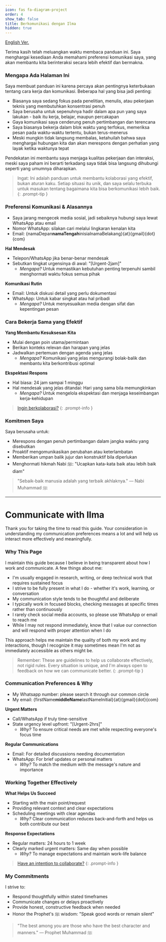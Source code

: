 ```yaml
---
icon: fas fa-diagram-project
order: 4
show_tab: false
title: Berkomunikasi dengan Ilma
hidden: true
---
```


[English Ver.](#communicate-with-ilma)

Terima kasih telah meluangkan waktu membaca panduan ini. Saya menghargai kesediaan Anda memahami preferensi komunikasi saya, yang akan membantu kita berinteraksi secara lebih efektif dan bermakna.

### Mengapa Ada Halaman Ini

Saya membuat panduan ini karena percaya akan pentingnya keterbukaan tentang cara kerja dan komunikasi. Beberapa hal yang bisa jadi penting:

- Biasanya saya sedang fokus pada penelitian, menulis, atau pekerjaan teknis yang membutuhkan konsentrasi penuh
- Saya berusaha untuk sepenuhnya hadir dalam apa pun yang saya lakukan - baik itu kerja, belajar, maupun percakapan
- Gaya komunikasi saya cenderung penuh pertimbangan dan terencana
- Saya biasanya bekerja dalam blok waktu yang terfokus, memeriksa pesan pada waktu-waktu tertentu, bukan terus-menerus
- Meski mungkin tidak langsung membalas, ketahuilah bahwa saya menghargai hubungan kita dan akan merespons dengan perhatian yang layak ketika waktunya tepat

Pendekatan ini membantu saya menjaga kualitas pekerjaan dan interaksi, meski saya paham ini berarti terkadang saya tidak bisa langsung dihubungi seperti yang umumnya diharapkan.

> Ingat: Ini adalah panduan untuk membantu kolaborasi yang efektif, bukan aturan kaku. Setiap situasi itu unik, dan saya selalu terbuka untuk masukan tentang bagaimana kita bisa berkomunikasi lebih baik.
{: .prompt-tip }

### Preferensi Komunikasi & Alasannya

- Saya jarang mengecek media sosial, jadi sebaiknya hubungi saya lewat WhatsApp atau email
- Nomor WhatsApp: silakan cari melalui lingkaran kenalan kita
- Email: {namaDepan**namaTengah**inisialnamaBelakang}{at}{gmail}{dot}{com}

**Hal Mendesak**
- Telepon/WhatsApp jika benar-benar mendesak
- Sebutkan tingkat urgensinya di awal: "[Urgent-2jam]"
  - *Mengapa?* Untuk memastikan kebutuhan penting terpenuhi sambil menghormati waktu fokus semua pihak

**Komunikasi Rutin**
- Email: Untuk diskusi detail yang perlu dokumentasi
- WhatsApp: Untuk kabar singkat atau hal pribadi
  - *Mengapa?* Untuk menyesuaikan media dengan sifat dan kepentingan pesan

### Cara Bekerja Sama yang Efektif

**Yang Membantu Kesuksesan Kita**
- Mulai dengan poin utama/permintaan
- Berikan konteks relevan dan harapan yang jelas
- Jadwalkan pertemuan dengan agenda yang jelas
  - *Mengapa?* Komunikasi yang jelas mengurangi bolak-balik dan membantu kita berkontribusi optimal

**Ekspektasi Respons**
- Hal biasa: 24 jam sampai 1 minggu
- Hal mendesak yang jelas ditandai: Hari yang sama bila memungkinkan
  - *Mengapa?* Untuk mengelola ekspektasi dan menjaga keseimbangan kerja-kehidupan

> [Ingin berkolaborasi?](/collaborate)
{: .prompt-info }

### Komitmen Saya

Saya berusaha untuk:
- Merespons dengan penuh pertimbangan dalam jangka waktu yang disebutkan
- Proaktif mengomunikasikan perubahan atau keterlambatan
- Memberikan umpan balik jujur dan konstruktif bila diperlukan
- Menghormati hikmah Nabi ﷺ: "Ucapkan kata-kata baik atau lebih baik diam"

> "Sebaik-baik manusia adalah yang terbaik akhlaknya." — Nabi Muhammad ﷺ

---

# Communicate with Ilma

Thank you for taking the time to read this guide. Your consideration in understanding my communication preferences means a lot and will help us interact more effectively and meaningfully.


### Why This Page

I maintain this guide because I believe in being transparent about how I work and communicate. A few things about me:

- I'm usually engaged in research, writing, or deep technical work that requires sustained focus
- I strive to be fully present in what I do - whether it's work, learning, or conversation
- My communication style tends to be thoughtful and deliberate
- I typically work in focused blocks, checking messages at specific times rather than continuously
- I rarely check social media accounts, so please use WhatsApp or email to reach me
- While I may not respond immediately, know that I value our connection and will respond with proper attention when I do

This approach helps me maintain the quality of both my work and my interactions, though I recognize it may sometimes mean I'm not as immediately accessible as others might be.

> Remember: These are guidelines to help us collaborate effectively, not rigid rules. Every situation is unique, and I'm always open to feedback on how we can communicate better.
{: .prompt-tip }

### Communication Preferences & Why

- My Whatsapp number: please search it through our common circle
- My email: {firstName**middleName**lastNameInitial}{at}{gmail}{dot}{com}

**Urgent Matters**
- Call/WhatsApp if truly time-sensitive
- State urgency level upfront: "[Urgent-2hrs]"
  - *Why?* To ensure critical needs are met while respecting everyone's focus time

**Regular Communications**
- Email: For detailed discussions needing documentation
- WhatsApp: For brief updates or personal matters
  - *Why?* To match the medium with the message's nature and importance

### Working Together Effectively

**What Helps Us Succeed**
- Starting with the main point/request
- Providing relevant context and clear expectations
- Scheduling meetings with clear agendas
  - *Why?* Clear communication reduces back-and-forth and helps us both contribute our best

**Response Expectations**
- Regular matters: 24 hours to 1 week
- Clearly marked urgent matters: Same day when possible
  - *Why?* To manage expectations and maintain work-life balance

> [Have an intention to collaborate?](/collaborate)
{: .prompt-info }

### My Commitments

I strive to:
- Respond thoughtfully within stated timeframes
- Communicate changes or delays proactively
- Provide honest, constructive feedback when needed
- Honor the Prophet's ﷺ wisdom: "Speak good words or remain silent"


> "The best among you are those who have the best character and manners." — Prophet Muhammad ﷺ

